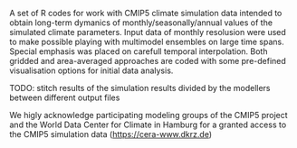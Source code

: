 A set of R codes for work with CMIP5 climate simulation data intended to obtain long-term dymanics of monthly/seasonally/annual values of the simulated climate parameters. Input data of monthly resolusion were used to make possible playing with multimodel ensembles on large time spans. Special emphasis was placed on carefull temporal interpolation. Both gridded and area-averaged approaches are coded with some pre-defined visualisation options for initial data analysis.

TODO: stitch results of the simulation results divided by the modellers between different output files

We higly acknowledge participating modeling groups of the CMIP5 project and the World Data Center for Climate in Hamburg for a granted access to the CMIP5 simulation data (https://cera-www.dkrz.de)
